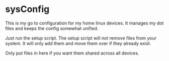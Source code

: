 # sysConfig
This is my go to configuration for my home linux devices.
It manages my dot files and keeps the config somewhat unified.

Just run the setup script. The setup script will not remove files from your system. It will only add them and move them over if they already exist.

Only put files in here if you want them shared across all devices.
